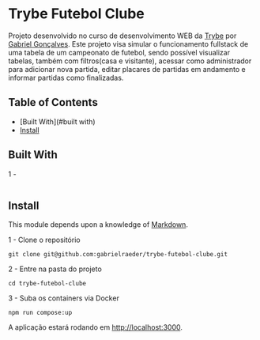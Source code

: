 # Trybe Futebol Clube

Projeto desenvolvido no curso de desenvolvimento WEB da [Trybe](https://www.betrybe.com/) por  [Gabriel Gonçalves](https://www.linkedin.com/in/gabrielraedergoncalves/).
Este projeto visa simular o funcionamento fullstack de uma tabela de um campeonato de futebol, sendo possível visualizar tabelas, também com filtros(casa e visitante), acessar como administrador para adicionar nova partida, editar placares de partidas em andamento e informar partidas como finalizadas.

## Table of Contents

- [Built With](#built with)
- [Install](#install)

## Built With
1 - 
```

```
## Install

This module depends upon a knowledge of [Markdown]().

1 - Clone o repositório
```
git clone git@github.com:gabrielraeder/trybe-futebol-clube.git
```

2 - Entre na pasta do projeto
```
cd trybe-futebol-clube
```

3 - Suba os containers via Docker
```
npm run compose:up
```

A aplicação estará rodando em [http://localhost:3000](http://localhost:3000).

